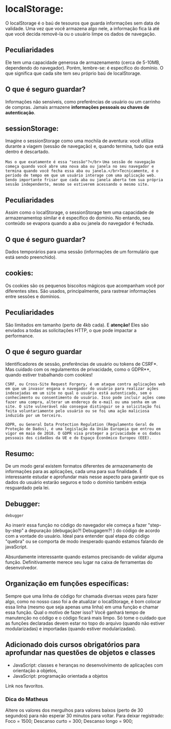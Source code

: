 # localStorage:

O localStorage é o baú de tesouros que guarda informações sem data de validade. Uma vez que você armazena algo nele, a informação fica lá até que você decida removê-la ou o usuário limpe os dados de navegação.

## Peculiaridades

Ele tem uma capacidade generosa de armazenamento (cerca de 5-10MB, dependendo do navegador). Porém, lembre-se: é específico do domínio. O que significa que cada site tem seu próprio baú de localStorage.

## O que é seguro guardar?

Informações não sensíveis, como preferências de usuário ou um carrinho de compras. Jamais armazene <strong>informações pessoais ou chaves de autenticação</strong>.

## sessionStorage:

Imagine o sessionStorage como uma mochila de aventura: você utiliza durante a viagem (sessão de navegação) e, quando termina, tudo que está dentro é descartado.

`Mas o que exatamente é essa "sessão"?</br>`
`Uma sessão de navegação começa quando você abre uma nova aba ou janela no seu navegador e termina quando você fecha essa aba ou janela.</br>Tecnicamente, é o período de tempo em que um usuário interage com uma aplicação web. Sendo importante frisar que cada aba ou janela aberta tem sua própria sessão independente, mesmo se estiverem acessando o mesmo site.`

## Peculiaridades

Assim como o localStorage, o sessionStorage tem uma capacidade de armazenamentop similar e é específico do domínio. No entando, seu conteúdo se evapora quando a aba ou janela do navegador é fechada.

## O que é seguro guardar?

Dados temporários para uma sessão (informações de um formulário que está sendo preenchido).

## cookies:

Os cookies são os pequenos biscoitos mágicos que acompanham você por diferentes sites. São usados, principalmente, para rastrear informações entre sessões e domínios.

## Peculiaridades

São limitados em tamanho (perto de 4kb cada). E <strong>atenção!</strong> Eles são enviados a todas as solicitações HTTP, o que pode impactar a performance.

## O que é seguro guardar

Identificadores de sessão, preferências de usuário ou tokens de CSRF\*. Mas cuidado com os regulamentos de privacidade, como o GDPR\*\*, quando estiver trabalhando com cookies!

`CSRF, ou Cross-Site Request Forgery, é um ataque contra aplicações web em que um invasor engana o navegador do usuário para realizar ações indesejadas em um site no qual o usuário está autenticado, sem o conhecimento ou consentimento do usuário. Isso pode incluir ações como fazer uma compra, alterar um endereço de e-mail ou uma senha em um site. O site vulnerável não consegue distinguir se a solicitação foi feita voluntariamente pelo usuário ou se foi uma ação maliciosa induzida por um terceiro.`

`GDPR, ou General Data Protection Regulation (Regulamento Geral de Proteção de Dados), é uma legislação da União Europeia que entrou em vigor em maio de 2018. O GDPR visa proteger a privacidade e os dados pessoais dos cidadãos da UE e do Espaço Econômico Europeu (EEE).`

## Resumo:

De um modo geral existem formatos diferentes de armazenamento de informações para as aplicações, cada uma para sua finalidade. É interessante estudar e aprofundar mais nesse aspecto para garantir que os dados do usuário estarão seguros e todo o domínio também esteja resguardado pela lei.

## Debugger:

`debugger`

Ao inserir essa função no código do navegador ele começa a fazer "step-by-step" a depuração (debugação?! Debugagem?! ) do código de acordo com a vontade do usuário. Ideal para entender qual etapa do código "quebra" ou se comporta de modo inesperado quando estamos falando de javaScript.

Absurdamente interessante quando estamos precisando de validar alguma função. Definitivamente merece seu lugar na caixa de ferramentas do desenvolvedor.

## Organização em funções específicas:

Sempre que uma linha de código for chamada diversas vezes para fazer algo, como no nosso caso foi a de atualizar o localStorage, é bom colocar essa linha (mesmo que seja apenas uma linha) em uma função e chamar essa função. Qual o motivo de fazer isso? Você ganhará tempo de manutenção no código e o código ficará mais limpo. Só tome o cuidado que as funções declaradas devem estar no topo do arquivo (quando não estiver modularizadas) e importadas (quando estiver modularizadas).

## Adicionado dois cursos obrigatórios para aprofundar nas questões de objetos e classes

<ul>
<li>JavaScript: classes e heranças no desenvolvimento de aplicações com orientação a objetos,</li>
<li>JavaScript: programação orientada a objetos</li>
</ul>

Link nos favoritos.

### Dica do Matheus

Altere os valores dos mergulhos para valores baixos (perto de 30 segundos) para não esperar 30 minutos para voltar.
Para deixar registrado:
Foco = 1500;
Descanso curto = 300;
Descanso longo = 900;
